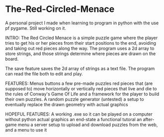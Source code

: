 # The-Red-Circled-Menace
A personal project I made when learning to program in python with the use pf pygame.  Still working on it.

INTRO:
The Red Circled Menace is a simple puzzle game where the player tries to get his or her pieces from their start positions to the end, avoiding and taking out red pieces along the way.  The program uses a 2d array to store strings, and those strings determine where pieces are drawn on the board.

The save feature saves the 2d array of strings as a text file.  The program can read the file both to edit and play.

FEATURES:
Menus
buttons
a few pre-made puzzles
red pieces that (are supposed to) move horizontally or vertically
red pieces that live and die to the rules of Conway's Game Of Life
and a framework for the player to build their own puzzles.
A random puzzle generator
(untested) a setup to eventually replace the drawn geometry with actual graphics

HOPEFUL FEATURES:
A working .exe so it can be played on a computer without python
actual graphics
an end-state
a functional tutoral
an after-game menu
a server setup to upload and download puzzles from the web, and a menu to use it
